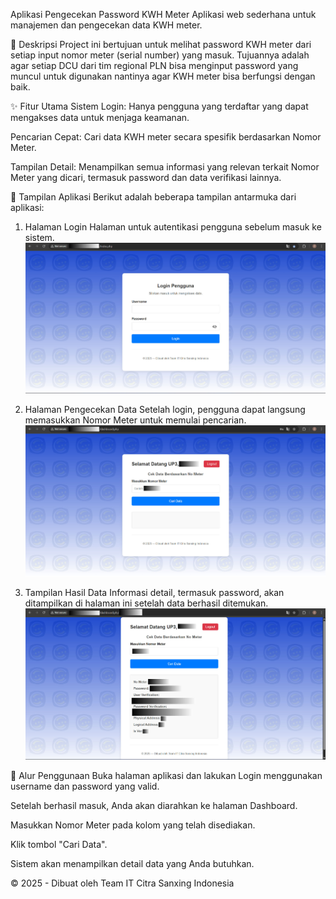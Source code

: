 Aplikasi Pengecekan Password KWH Meter
Aplikasi web sederhana untuk manajemen dan pengecekan data KWH meter.

📝 Deskripsi
Project ini bertujuan untuk melihat password KWH meter dari setiap input nomor meter (serial number) yang masuk. Tujuannya adalah agar setiap DCU dari tim regional PLN bisa menginput password yang muncul untuk digunakan nantinya agar KWH meter bisa berfungsi dengan baik.

✨ Fitur Utama
Sistem Login: Hanya pengguna yang terdaftar yang dapat mengakses data untuk menjaga keamanan.

Pencarian Cepat: Cari data KWH meter secara spesifik berdasarkan Nomor Meter.

Tampilan Detail: Menampilkan semua informasi yang relevan terkait Nomor Meter yang dicari, termasuk password dan data verifikasi lainnya.

📸 Tampilan Aplikasi
Berikut adalah beberapa tampilan antarmuka dari aplikasi:

1. Halaman Login
Halaman untuk autentikasi pengguna sebelum masuk ke sistem.
![Halaman Login](https://github.com/zazisaputra/project_meter_PLN/blob/main/img/Tampilan_login.png)

3. Halaman Pengecekan Data
Setelah login, pengguna dapat langsung memasukkan Nomor Meter untuk memulai pencarian.
![Halaman Pengecekan Data](https://github.com/zazisaputra/project_meter_PLN/blob/main/img/Pengecekan_SN.png)

5. Tampilan Hasil Data
Informasi detail, termasuk password, akan ditampilkan di halaman ini setelah data berhasil ditemukan.
![Tampilan Hasil Data](https://github.com/zazisaputra/project_meter_PLN/blob/main/img/tampilan_data.png)

🚀 Alur Penggunaan
Buka halaman aplikasi dan lakukan Login menggunakan username dan password yang valid.

Setelah berhasil masuk, Anda akan diarahkan ke halaman Dashboard.

Masukkan Nomor Meter pada kolom yang telah disediakan.

Klik tombol "Cari Data".

Sistem akan menampilkan detail data yang Anda butuhkan.

© 2025 - Dibuat oleh Team IT Citra Sanxing Indonesia
